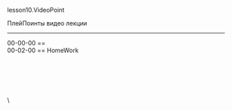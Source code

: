 ﻿
lesson10.VideoPoint  

ПлейПоинты видео лекции  

---
00-00-00 ==   
00-02-00 == HomeWork  
  

















\
\
\
\
\
\

